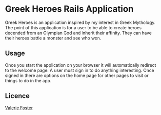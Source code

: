 # Greek Heroes Rails Application

Greek Heroes is an application inspired by my interest in Greek Mythology. The point of this application is for a user to be able to create heroes decended from an Olympian God and inherit their affinity. They can have their heroes battle a monster and see who won.

## Usage

Once you start the application on your browser it will automatically redirect to the welcome page. A user must sign in to do anything interesting. Once signed in there are options on the home page for other pages to visit or things to do in the app.

## Licence

[Valerie Foster](https://github.com/fosterv2/greek-heroes)
